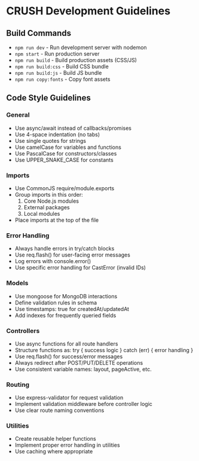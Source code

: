 # CRUSH Development Guidelines

## Build Commands
- `npm run dev` - Run development server with nodemon
- `npm start` - Run production server
- `npm run build` - Build production assets (CSS/JS)
- `npm run build:css` - Build CSS bundle
- `npm run build:js` - Build JS bundle
- `npm run copy:fonts` - Copy font assets

## Code Style Guidelines

### General
- Use async/await instead of callbacks/promises
- Use 4-space indentation (no tabs)
- Use single quotes for strings
- Use camelCase for variables and functions
- Use PascalCase for constructors/classes
- Use UPPER_SNAKE_CASE for constants

### Imports
- Use CommonJS require/module.exports
- Group imports in this order:
  1. Core Node.js modules
  2. External packages
  3. Local modules
- Place imports at the top of the file

### Error Handling
- Always handle errors in try/catch blocks
- Use req.flash() for user-facing error messages
- Log errors with console.error()
- Use specific error handling for CastError (invalid IDs)

### Models
- Use mongoose for MongoDB interactions
- Define validation rules in schema
- Use timestamps: true for createdAt/updatedAt
- Add indexes for frequently queried fields

### Controllers
- Use async functions for all route handlers
- Structure functions as: try { success logic } catch (err) { error handling }
- Use req.flash() for success/error messages
- Always redirect after POST/PUT/DELETE operations
- Use consistent variable names: layout, pageActive, etc.

### Routing
- Use express-validator for request validation
- Implement validation middleware before controller logic
- Use clear route naming conventions

### Utilities
- Create reusable helper functions
- Implement proper error handling in utilities
- Use caching where appropriate